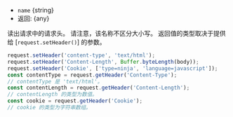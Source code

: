 <!-- YAML
added: v1.6.0
-->

* `name` {string}
* 返回: {any}

读出请求中的请求头。 
请注意，该名称不区分大小写。 
返回值的类型取决于提供给 [`request.setHeader()`] 的参数。

```js
request.setHeader('content-type', 'text/html');
request.setHeader('Content-Length', Buffer.byteLength(body));
request.setHeader('Cookie', ['type=ninja', 'language=javascript']);
const contentType = request.getHeader('Content-Type');
// contentType 是 'text/html'。
const contentLength = request.getHeader('Content-Length');
// contentLength 的类型为数值。
const cookie = request.getHeader('Cookie');
// cookie 的类型为字符串数组。
```

